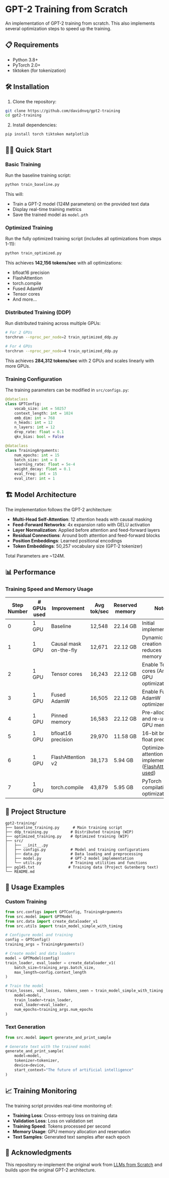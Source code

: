 # GPT-2 Training from Scratch

An implementation of GPT-2 training from scratch. This also implements several optimization steps to speed up the training.

## 📋 Requirements

- Python 3.8+
- PyTorch 2.0+
- tiktoken (for tokenization)

## 🛠️ Installation

1. Clone the repository:
```bash
git clone https://github.com/davidnvq/gpt2-training
cd gpt2-training
```

2. Install dependencies:
```bash
pip install torch tiktoken matplotlib
```

## 🏃‍♂️ Quick Start

### Basic Training

Run the baseline training script:

```bash
python train_baseline.py
```

This will:
- Train a GPT-2 model (124M parameters) on the provided text data
- Display real-time training metrics
- Save the trained model as `model.pth`

### Optimized Training

Run the fully optimized training script (includes all optimizations from steps 1-11):

```bash
python train_optimized.py
```

This achieves **142,156 tokens/sec** with all optimizations:
- bfloat16 precision
- FlashAttention
- torch.compile
- Fused AdamW
- Tensor cores
- And more...

### Distributed Training (DDP)

Run distributed training across multiple GPUs:

```bash
# For 2 GPUs
torchrun --nproc_per_node=2 train_optimized_ddp.py

# For 4 GPUs
torchrun --nproc_per_node=4 train_optimized_ddp.py
```

This achieves **284,312 tokens/sec** with 2 GPUs and scales linearly with more GPUs.

### Training Configuration

The training parameters can be modified in `src/configs.py`:

```python
@dataclass
class GPTConfig:
    vocab_size: int = 50257
    context_length: int = 1024
    emb_dim: int = 768
    n_heads: int = 12
    n_layers: int = 12
    drop_rate: float = 0.1
    qkv_bias: bool = False

@dataclass
class TrainingArguments:
    num_epochs: int = 15
    batch_size: int = 8
    learning_rate: float = 5e-4
    weight_decay: float = 0.1
    eval_freq: int = 15
    eval_iter: int = 1
```

## 🏗️ Model Architecture

The implementation follows the GPT-2 architecture:

- **Multi-Head Self-Attention**: 12 attention heads with causal masking
- **Feed-Forward Networks**: 4x expansion ratio with GELU activation
- **Layer Normalization**: Applied before attention and feed-forward layers
- **Residual Connections**: Around both attention and feed-forward blocks
- **Position Embeddings**: Learned positional encodings
- **Token Embeddings**: 50,257 vocabulary size (GPT-2 tokenizer)

Total Parameters are ~124M.


## 📊 Performance

### Training Speed and Memory Usage

| Step Number | # GPUs used | Improvement | Avg tok/sec | Reserved memory | Note |
|-------------|-------------|-------------|-------------|-----------------|------|
| 0 | 1 GPU | Baseline | 12,548 | 22.14 GB | Initial implementation |
| 1 | 1 GPU | Causal mask on-the-fly | 12,671 | 22.12 GB | Dynamic mask creation reduces memory |
| 2 | 1 GPU | Tensor cores | 16,243 | 22.12 GB | Enable Tensor cores (Ampere GPU optimization) |
| 3 | 1 GPU | Fused AdamW | 16,505 | 22.12 GB | Enable Fused AdamW optimizer |
| 4 | 1 GPU | Pinned memory | 16,583 | 22.12 GB | Pre-allocate and re-use GPU memory |
| 5 | 1 GPU | bfloat16 precision | 29,970 | 11.58 GB | 16-bit brain float precision |
| 6 | 1 GPU | FlashAttention v2 | 38,173 | 5.94 GB | Optimized attention implementation ([FlashAttn2 is used](https://docs.pytorch.org/docs/stable/generated/torch.nn.functional.scaled_dot_product_attention.html)) |
| 7 | 1 GPU | torch.compile | 43,879 | 5.95 GB | PyTorch compilation optimization |


## 📁 Project Structure

```
gpt2-training/
├── baseline_training.py      # Main training script
├── ddp_training.py          # Distributed training (WIP)
├── optimized_training.py    # Optimized training (WIP)
├── src/
│   ├── __init__.py
│   ├── configs.py           # Model and training configurations
│   ├── data.py              # Data loading and preprocessing
│   ├── model.py             # GPT-2 model implementation
│   └── utils.py             # Training utilities and functions
├── pg145.txt               # Training data (Project Gutenberg text)
└── README.md
```

## 🔧 Usage Examples

### Custom Training

```python
from src.configs import GPTConfig, TrainingArguments
from src.model import GPTModel
from src.data import create_dataloader_v1
from src.utils import train_model_simple_with_timing

# Configure model and training
config = GPTConfig()
training_args = TrainingArguments()

# Create model and data loaders
model = GPTModel(config)
train_loader, eval_loader = create_dataloader_v1(
    batch_size=training_args.batch_size,
    max_length=config.context_length
)

# Train the model
train_losses, val_losses, tokens_seen = train_model_simple_with_timing(
    model=model,
    train_loader=train_loader,
    eval_loader=eval_loader,
    num_epochs=training_args.num_epochs
)
```

### Text Generation

```python
from src.model import generate_and_print_sample

# Generate text with the trained model
generate_and_print_sample(
    model=model,
    tokenizer=tokenizer,
    device=device,
    start_context="The future of artificial intelligence"
)
```

## 📈 Training Monitoring

The training script provides real-time monitoring of:

- **Training Loss**: Cross-entropy loss on training data
- **Validation Loss**: Loss on validation set
- **Training Speed**: Tokens processed per second
- **Memory Usage**: GPU memory allocation and reservation
- **Text Samples**: Generated text samples after each epoch


## 🙏 Acknowledgments
This repository re-implement the original work from [LLMs from Scratch](https://github.com/rasbt/LLMs-from-scratch) and builds upon the original GPT-2 architecture.

